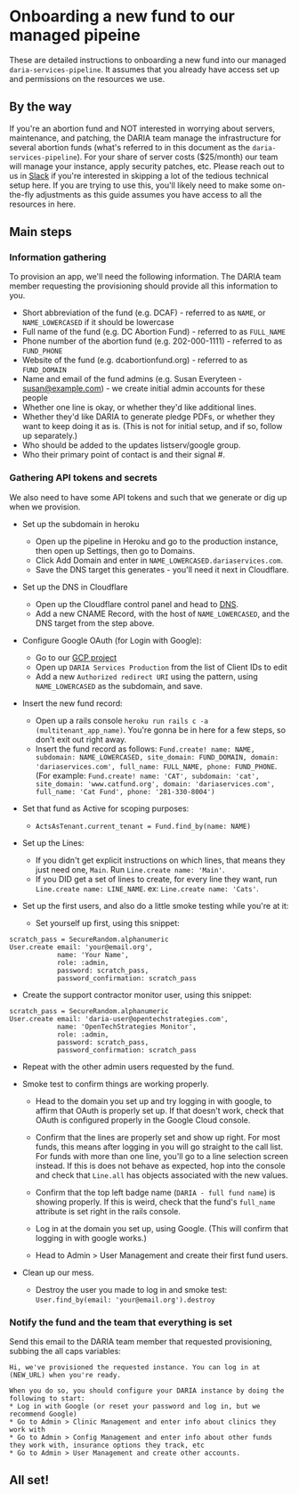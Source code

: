 # Onboarding a new fund to our managed pipeine

These are detailed instructions to onboarding a new fund into our managed `daria-services-pipeline`. It assumes that you already have access set up and permissions on the resources we use.

## By the way

If you're an abortion fund and NOT interested in worrying about servers, maintenance, and patching, the DARIA team manage the infrastructure for several abortion funds (what's referred to in this document as the `daria-services-pipeline`). For your share of server costs ($25/month) our team will manage your instance, apply security patches, etc. Please reach out to us in [Slack](https://app.slack.com/client/T02GC3VEL/C0E6APB36) if you're interested in skipping a lot of the tedious technical setup here. If you are trying to use this, you'll likely need to make some on-the-fly adjustments as this guide assumes you have access to all the resources in here.

## Main steps

### Information gathering

To provision an app, we'll need the following information. The DARIA team member requesting the provisioning should provide all this information to you.

* Short abbreviation of the fund (e.g. DCAF) - referred to as `NAME`, or `NAME_LOWERCASED` if it should be lowercase
* Full name of the fund (e.g. DC Abortion Fund) - referred to as `FULL_NAME`
* Phone number of the abortion fund (e.g. 202-000-1111) - referred to as `FUND_PHONE`
* Website of the fund (e.g. dcabortionfund.org) - referred to as `FUND_DOMAIN`
* Name and email of the fund admins (e.g. Susan Everyteen - susan@example.com) - we create initial admin accounts for these people
* Whether one line is okay, or whether they'd like additional lines.
* Whether they'd like DARIA to generate pledge PDFs, or whether they want to keep doing it as is. (This is not for initial setup, and if so, follow up separately.)
* Who should be added to the updates listserv/google group.
* Who their primary point of contact is and their signal #.

### Gathering API tokens and secrets

We also need to have some API tokens and such that we generate or dig up when we provision.

* Set up the subdomain in heroku
  * Open up the pipeline in Heroku and go to the production instance, then open up Settings, then go to Domains.
  * Click Add Domain and enter in `NAME_LOWERCASED.dariaservices.com`.
  * Save the DNS target this generates - you'll need it next in Cloudflare.

* Set up the DNS in Cloudflare 
  * Open up the Cloudflare control panel and head to [DNS](https://dash.cloudflare.com/04a3c6a398793e6f59a1dbcadcd9ddc9/dariaservices.com/dns).
  * Add a new CNAME Record, with the host of `NAME_LOWERCASED`, and the DNS target from the step above.

* Configure Google OAuth (for Login with Google):
  * Go to our [GCP project](https://console.cloud.google.com/apis/credentials?project=daria-services-multitenant)
  * Open up `DARIA Services Production` from the list of Client IDs to edit
  * Add a new `Authorized redirect URI` using the pattern, using `NAME_LOWERCASED` as the subdomain, and save.

* Insert the new fund record:
  * Open up a rails console `heroku run rails c -a (multitenant_app_name)`. You're gonna be in here for a few steps, so don't exit out right away.
  * Insert the fund record as follows: `Fund.create! name: NAME, subdomain: NAME_LOWERCASED, site_domain: FUND_DOMAIN, domain: 'dariaservices.com', full_name: FULL_NAME, phone: FUND_PHONE`. (For example: `Fund.create! name: 'CAT', subdomain: 'cat', site_domain: 'www.catfund.org', domain: 'dariaservices.com', full_name: 'Cat Fund', phone: '281-330-8004')`

* Set that fund as Active for scoping purposes:
  * `ActsAsTenant.current_tenant = Fund.find_by(name: NAME)`

* Set up the Lines:
  * If you didn't get explicit instructions on which lines, that means they just need one, `Main`. Run `Line.create name: 'Main'`.
  * If you DID get a set of lines to create, for every line they want, run `Line.create name: LINE_NAME`. ex: `Line.create name: 'Cats'`.

* Set up the first users, and also do a little smoke testing while you're at it:
  * Set yourself up first, using this snippet:

```
scratch_pass = SecureRandom.alphanumeric
User.create email: 'your@email.org',
            name: 'Your Name',
            role: :admin,
            password: scratch_pass,
            password_confirmation: scratch_pass
```

  * Create the support contractor monitor user, using this snippet:

```
scratch_pass = SecureRandom.alphanumeric
User.create email: 'daria-user@opentechstrategies.com',
            name: 'OpenTechStrategies Monitor',
            role: :admin,
            password: scratch_pass,
            password_confirmation: scratch_pass
```

  * Repeat with the other admin users requested by the fund.

* Smoke test to confirm things are working properly.
  * Head to the domain you set up and try logging in with google, to affirm that OAuth is properly set up. If that doesn't work, check that OAuth is configured properly in the Google Cloud console.
  * Confirm that the lines are properly set and show up right. For most funds, this means after logging in you will go straight to the call list. For funds with more than one line, you'll go to a line selection screen instead. If this is does not behave as expected, hop into the console and check that `Line.all` has objects associated with the new values.
  * Confirm that the top left badge name (`DARIA - full fund name`) is showing properly. If this is weird, check that the fund's `full_name` attribute is set right in the rails console.

  * Log in at the domain you set up, using Google. (This will confirm that logging in with google works.)
  * Head to Admin > User Management and create their first fund users.

* Clean up our mess.
  * Destroy the user you made to log in and smoke test: `User.find_by(email: 'your@email.org').destroy`

### Notify the fund and the team that everything is set

Send this email to the DARIA team member that requested provisioning, subbing the all caps variables:

```
Hi, we've provisioned the requested instance. You can log in at (NEW_URL) when you're ready.

When you do so, you should configure your DARIA instance by doing the following to start:
* Log in with Google (or reset your password and log in, but we recommend Google)
* Go to Admin > Clinic Management and enter info about clinics they work with
* Go to Admin > Config Management and enter info about other funds they work with, insurance options they track, etc
* Go to Admin > User Management and create other accounts.
```

## All set!
